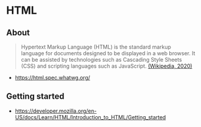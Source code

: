# HTML

## About
> Hypertext Markup Language (HTML) is the standard markup language for documents designed to be displayed in a web browser. It can be assisted by technologies such as Cascading Style Sheets (CSS) and scripting languages such as JavaScript.
> [(Wikipedia, 2020)](https://en.wikipedia.org/wiki/HTML)
- https://html.spec.whatwg.org/

## Getting started
- https://developer.mozilla.org/en-US/docs/Learn/HTML/Introduction_to_HTML/Getting_started